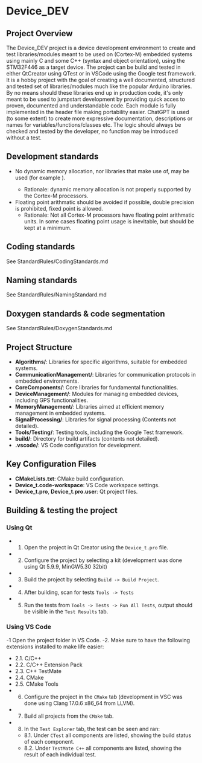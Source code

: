 # Device_DEV 
## Project Overview
The Device_DEV project is a device development environment to create and test libraries/modules meant to be used on (Cortex-M) embedded systems using mainly C and some C++ (syntax and object orientation), using the STM32F446 as a target device. The project can be build and tested in either QtCreator using QTest or in VSCode using the Google test framework. It is a hobby project with the goal of creating a well documented, structured and tested set of libraries/modules much like the popular Arduino libraries. By no means should these libraries end up in production code, it's only meant to be used to jumpstart development by providing quick acces to proven, documented and understandable code. Each module is fully implemented in the header file making portability easier. ChatGPT is used (to some extent) to create more expressive documentation, descriptions or names for variables/functions/classes etc. The logic should always be checked and tested by the developer, no function may be introduced without a test.

## Development standards
 - No dynamic memory allocation, nor libraries that make use of, may be used (for example <vector>).
   - Rationale: dynamic memory allocation is not properly supported by the Cortex-M processors.
 - Floating point arithmatic should be avoided if possible, double precision is prohibited, fixed point is allowed.
   - Rationale: Not all Cortex-M processors have floating point arithmatic units. In some cases floating point usage is inevitable, but should be kept at a minimum.

## Coding standards
See StandardRules/CodingStandards.md

## Naming standards
See StandardRules/NamingStandard.md

## Doxygen standards & code segmentation
See StandardRules/DoxygenStandards.md

## Project Structure
- **Algorithms/**: Libraries for specific algorithms, suitable for embedded systems.
- **CommunicationManagement/**: Libraries for communication protocols in embedded environments.
- **CoreComponents/**: Core libraries for fundamental functionalities.
- **DeviceManagement/**: Modules for managing embedded devices, including GPS functionalities.
- **MemoryManagement/**: Libraries aimed at efficient memory management in embedded systems.
- **SignalProcessing/**: Libraries for signal processing (Contents not detailed).
- **Tools/Testing/**: Testing tools, including the Google Test framework.
- **build/**: Directory for build artifacts (contents not detailed).
- **.vscode/**: VS Code configuration for development.

## Key Configuration Files

- **CMakeLists.txt**: CMake build configuration.
- **Device_t.code-workspace**: VS Code workspace settings.
- **Device_t.pro**, **Device_t.pro.user**: Qt project files.

## Building & testing the project

### Using Qt

 - 1. Open the project in Qt Creator using the `Device_t.pro` file.
 - 2. Configure the project by selecting a kit (development was done using Qt 5.9.9, MinGW5.30 32bit)
 - 3. Build the project by selecting `Build -> Build Project`.
 - 4. After building, scan for tests `Tools -> Tests`
 - 5. Run the tests from `Tools -> Tests -> Run All Tests`, output should be visible in the `Test Results` tab.

### Using VS Code
 -1 Open the project folder in VS Code.
 -2. Make sure to have the following extensions installed to make life easier:
   - 2.1. C/C++
   - 2.2. C/C++ Extension Pack
   - 2.3. C++ TestMate
   - 2.4. CMake
   - 2.5. CMake Tools
 - 6. Configure the project in the `CMake` tab (development in VSC was done using Clang 17.0.6 x86_64 from LLVM).
 - 7. Build all projects from the `CMake` tab.
 - 8. In the `Test Explorer` tab, the test can be seen and ran:
   - 8.1. Under `CTest` all components are listed, showing the build status of each component.
   - 8.2. Under `TestMate C++` all components are listed, showing the result of each individual test.

  




